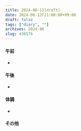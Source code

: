 ```yaml
---
title: 2024-06-13[draft]
date: 2024-06-13T21:00:00+09:00
draft: false
tags: ["diary", ""]
archives: 2024-06
slug: 436576
---
```

#### 午前
- 
#### 午後
- 
#### 体調
- 
#### その他